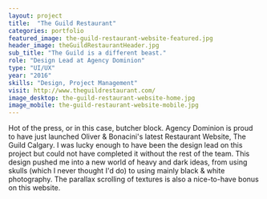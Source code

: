 ```yaml
---
layout: project
title:  "The Guild Restaurant"
categories: portfolio
featured_image: the-guild-restaurant-website-featured.jpg
header_image: theGuildRestaurantHeader.jpg
sub_title: "The Guild is a different beast."
role: "Design Lead at Agency Dominion"
type: "UI/UX"
year: "2016"
skills: "Design, Project Management"
visit: http://www.theguildrestaurant.com/
image_desktop: the-guild-restaurant-website-home.jpg
image_mobile: the-guild-restaurant-website-mobile.jpg
---
```


Hot of the press, or in this case, butcher block. Agency Dominion is proud to have
just launched Oliver & Bonacini's latest Restaurant Website, The Guild Calgary.
I was lucky enough to have been the design lead on this project but could not have
completed it without the rest of the team. This design pushed me into a new world of
heavy and dark ideas, from using skulls (which I never thought I'd do) to using
mainly black & white photography. The parallax scrolling of textures is also a
nice-to-have bonus on this website.

